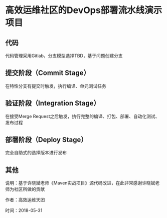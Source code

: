 # 高效运维社区的DevOps部署流水线演示项目

## 代码
代码管理采用Gitlab，分支模型选择TBD，基于问题创建分支


## 提交阶段（Commit Stage）
在特性分支有提交时触发，执行编译、单元测试任务

## 验证阶段（Integration Stage）
在接受Merge Request之后触发，执行完整的编译、打包、部署、自动化测试、发布过程

## 部署阶段（Deploy Stage）
完全自助式的选择版本进行发布

## 其他
说明：基于许晓斌老师《Maven实战项目》源代码改进，在此非常感谢许晓斌老师为社区所做的贡献


作者：高效运维天团

时间：2018-05-31

